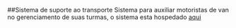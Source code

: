 ##Sistema de suporte ao transporte
Sistema para auxiliar motoristas de van no gerenciamento de suas turmas, o sistema esta hospedado [aqui](suportetransporte.herokuapp.com)
